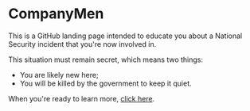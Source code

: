 # CompanyMen
This is a GitHub landing page intended to educate you about a National Security incident that you're now involved in.

This situation must remain secret, which means two things:
* You are likely new here;
* You will be killed by the government to keep it quiet.

When you're ready to learn more, [click here](https://github.com/9413d5ff2a0b4f237a264010b65350e7/TAG/blob/master/PHB33/README.md).
